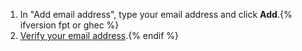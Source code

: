 1. In "Add email address", type your email address and click **Add**.{% ifversion fpt or ghec %}
1. [Verify your email address](/account-and-profile/setting-up-and-managing-your-personal-account-on-github/managing-email-preferences/verifying-your-email-address).{% endif %}
